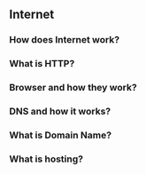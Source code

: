 ## Internet

### How does Internet work?

### What is HTTP?

### Browser and how they work?

### DNS and how it works?

### What is Domain Name?

### What is hosting?
